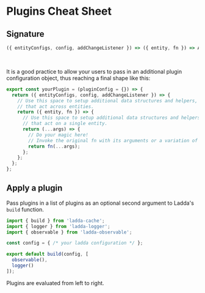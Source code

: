 # Plugins Cheat Sheet

## Signature

```javascript
({ entityConfigs, config, addChangeListener }) => ({ entity, fn }) => ApiFn
```

<br/>

It is a good practice to allow your users to pass in an additional
plugin configuration object, thus reaching a final shape like this:

```javascript
export const yourPlugin = (pluginConfig = {}) => {
  return ({ entityConfigs, config, addChangeListener }) => {
    // Use this space to setup additional data structures and helpers,
    // that act across entities.
    return ({ entity, fn }) => {
      // Use this space to setup additional data structures and helpers,
      // that act on a single entity.
      return (...args) => {
        // Do your magic here!
        // Invoke the original fn with its arguments or a variation of it.
        return fn(...args);
      };
    };
  };
};
```

## Apply a plugin

Pass plugins in a list of plugins as an optional second argument to
Ladda's `build` function.

```javascript
import { build } from 'ladda-cache';
import { logger } from 'ladda-logger';
import { observable } from 'ladda-observable';

const config = { /* your ladda configuration */ };

export default build(config, [
  observable(),
  logger()
]);
```

Plugins are evaluated from left to right.

